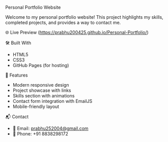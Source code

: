 Personal Portfolio Website

Welcome to my personal portfolio website! This project highlights my skills, completed projects, and provides a way to contact me.

🌐 Live Preview
(https://prabhu200425.github.io/Personal-Portfolio/)

🛠️ Built With
- HTML5  
- CSS3   
- GitHub Pages (for hosting)

📂 Features
- Modern responsive design  
- Project showcase with links  
- Skills section with animations  
- Contact form integration with EmailJS  
- Mobile-friendly layout

📬 Contact
- 📧 Email: prabhu252004@gmail.com  
- 📱 Phone: +91 8838298172
